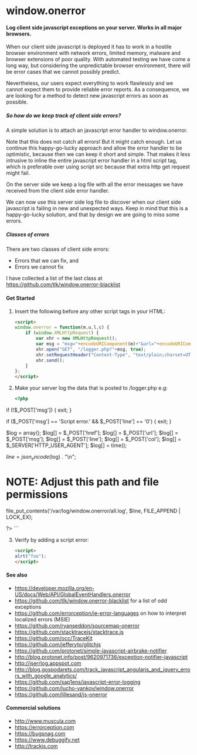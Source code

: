 window.onerror
====
#### Log client side javascript exceptions on your server. Works in all major browsers.

When our client side javascript is deployed it has to work in a hostile browser environment with network errors, limited memory, malware and browser extensions of poor quality. With automated testing we have come a long way, but considering the unpredictable browser environment, there will be error cases that we cannot possibly predict.

Nevertheless, our users expect everything to work flawlessly and we cannot expect them to provide reliable error reports. As a consequence, we are looking for a method to detect new javascript errors as soon as possible.

##### So how do we keep track of client side errors?

A simple solution is to attach an javascript error handler to window.onerror.

Note that this does not catch all errors! But it might catch enough. Let us continue this happy-go-lucky approach and allow the error handler to be optimistic, because then we can keep it short and simple. That makes it less intrusive to inline the entire javascript error handler in a html script tag, which is preferable over using script src because that extra http get request might fail.

On the server side we keep a log file with all the error messages we have 
received from the client side error handler.

We can now use this server side log file to discover when our client side javascript is failing in new and unexpected ways. Keep in mind that this is a happy-go-lucky solution, and that by design we are going to miss some errors.


##### Classes of errors
There are two classes of client side errors:
* Errors that we can fix, and
* Errors we cannot fix 

I have collected a list of the last class at https://github.com/tlk/window.onerror-blacklist


#### Get Started

1. Insert the following before any other script tags in your HTML:

    ```html
    <script>
    window.onerror = function(m,u,l,c) {
        if (window.XMLHttpRequest) {
            var xhr = new XMLHttpRequest();
            var msg = "msg="+encodeURIComponent(m)+"&url="+encodeURIComponent(u)+"&line="+l+"&col="+c+"&href="+encodeURIComponent(window.location.href);
            xhr.open("GET", "/logger.php?"+msg, true);
            xhr.setRequestHeader("Content-Type", "text/plain;charset=UTF-8");
            xhr.send();
        }
    };
    </script>
    ```

2. Make your server log the data that is posted to /logger.php e.g:

    ```php
    <?php

if (!$_POST['msg']) {
        exit;
}

if ($_POST['msg'] == 'Script error.' && $_POST['line'] == '0') {
        exit;
}

$log = array();
$log[] = $_POST['href'];
$log[] = $_POST['url'];
$log[] = $_POST['msg'];
$log[] = $_POST['line'];
$log[] = $_POST['col'];
$log[] = $_SERVER['HTTP_USER_AGENT'];
$log[] = time();

$line = json_encode($log) . "\n";

# NOTE: Adjust this path and file permissions
file_put_contents('/var/log/window.onerror/all.log', $line, FILE_APPEND | LOCK_EX);

?>
    ```

3. Verify by adding a script error:

    ```html
    <script>
    alrt("foo");
    </script>
    ```


#### See also

* https://developer.mozilla.org/en-US/docs/Web/API/GlobalEventHandlers.onerror
* https://github.com/tlk/window.onerror-blacklist for a list of odd exceptions
* https://github.com/errorception/ie-error-languages on how to interpret localized errors (MSIE)
* https://github.com/ryanseddon/sourcemap-onerror
* https://github.com/stacktracejs/stacktrace.js
* https://github.com/occ/TraceKit
* https://github.com/jefferyto/glitchjs
* https://github.com/protonet/simple-javascript-airbrake-notifier
* http://blog.protonet.info/post/9620971736/exception-notifier-javascript
* http://jserrlog.appspot.com
* http://blog.gospodarets.com/track_javascript_angularjs_and_jquery_errors_with_google_analytics/
* https://github.com/sap1ens/javascript-error-logging
* https://github.com/lucho-yankov/window.onerror
* https://github.com/lillesand/js-onerror


#### Commercial solutions

* http://www.muscula.com
* https://errorception.com
* https://bugsnag.com
* https://www.debuggify.net
* http://trackjs.com
